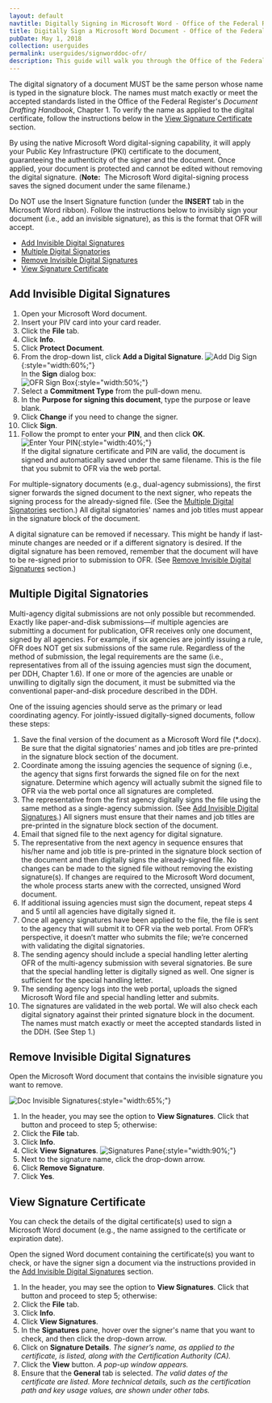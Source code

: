 ```yaml
---
layout: default
navtitle: Digitally Signing in Microsoft Word - Office of the Federal Register
title: Digitally Sign a Microsoft Word Document - Office of the Federal Register
pubDate: May 1, 2018
collection: userguides
permalink: userguides/signworddoc-ofr/
description: This guide will walk you through the Office of the Federal Register's procedures for digitally signing a Microsoft Word document with invisible digital signatures using your PIV credential or similar digital certificate.
---
```


The digital signatory of a document MUST be the same person whose name is typed in the signature block.  The names must match exactly or meet the accepted standards listed in the Office of the Federal Register's _Document Drafting Handbook_, Chapter 1.  To verify the name as applied to the digital certificate, follow the instructions below in the [View Signature Certificate](#view-signature-certificate) section.

By using the native Microsoft Word digital-signing capability, it will apply your Public Key Infrastructure (PKI) certificate to the document, guaranteeing the authenticity of the signer and the document.  Once applied, your document is protected and cannot be edited without removing the digital signature.  (**Note:**&nbsp;&nbsp;The Microsoft Word digital-signing process saves the signed document under the same filename.)

Do NOT use the Insert Signature function (under the **INSERT** tab in the Microsoft Word ribbon).  Follow the instructions below to invisibly sign your document (i.e., add an invisible signature), as this is the format that OFR will accept.

- [Add Invisible Digital Signatures](#add-invisible-digital-signatures)
- [Multiple Digital Signatories](#multiple-digital-signatories)
- [Remove Invisible Digital Signatures](#remove-invisible-digital-signatures)
- [View Signature Certificate](#view-signature-certificate)

## Add Invisible Digital Signatures

1. Open your Microsoft Word document.
2. Insert your PIV card into your card reader. 
3. Click the **File** tab.
4. Click **Info**. 
5. Click **Protect Document**.
6. From the drop-down list, click **Add a Digital Signature**.
    ![Add Dig Sign]({{site.baseurl}}/img/ofr_word_add_digital_signature_1.PNG){:style="width:60%;"}<br>
    In the **Sign** dialog box:<br>
    ![OFR Sign Box]({{site.baseurl}}/img/ofr_sign_box_with_no_name_2.PNG){:style="width:50%;"}
7. Select a **Commitment Type** from the pull-down menu.
8. In the **Purpose for signing this document**, type the purpose or leave blank.
9. Click **Change** if you need to change the signer.
10. Click **Sign**.
11. Follow the prompt to enter your **PIN**, and then click **OK**.<br>
    ![Enter Your PIN]({{site.baseurl}}/img/ofr_enter_your_pin_3.png){:style="width:40%;"}<br>
If the digital signature certificate and PIN are valid, the document is signed and automatically saved under the same filename.  This is the file that you submit to OFR via the web portal.

For multiple-signatory documents (e.g., dual-agency submissions), the first signer forwards the signed document to the next signer, who repeats the signing process for the already-signed file.  (See the [Multiple Digital Signatories](#multiple-digital-signatories) section.)  All digital signatories' names and job titles must appear in the signature block of the document. 

A digital signature can be removed if necessary.  This might be handy if last-minute changes are needed or if a different signatory is desired. If the digital signature has been removed, remember that the document will have to be re-signed prior to submission to OFR.  (See [Remove Invisible Digital Signatures](#remove-invisible-digital-signatures) section.)

## Multiple Digital Signatories

Multi-agency digital submissions are not only possible but recommended.  Exactly like paper-and-disk submissions&mdash;if multiple agencies are submitting a document for publication, OFR receives only one document, signed by all agencies.  For example, if six agencies are jointly issuing a rule, OFR does NOT get six submissions of the same rule.  Regardless of the method of submission, the legal requirements are the same (i.e., representatives from all of the issuing agencies must sign the document, per DDH, Chapter 1.6).  If one or more of the agencies are unable or unwilling to digitally sign the document, it must be submitted via the conventional paper-and-disk procedure described in the DDH.

One of the issuing agencies should serve as the primary or lead coordinating agency. For jointly-issued digitally-signed documents, follow these steps:

1. Save the final version of the document as a Microsoft Word file (*.docx).  Be sure that the digital signatories’ names and job titles are pre-printed in the signature block section of the document.
2. Coordinate among the issuing agencies the sequence of signing (i.e., the agency that signs first forwards the signed file on for the next signature.  Determine which agency will actually submit the signed file to OFR via the web portal once all signatures are completed.
3. The representative from the first agency digitally signs the file using the same method as a single-agency submission. (See [Add Invisible Digital Signatures](#add-invisible-digital-signatures).)  All signers must ensure that their names and job titles are pre-printed in the signature block section of the document.
4. Email that signed file to the next agency for digital signature. 
5. The representative from the next agency in sequence ensures that his/her name and job title is pre-printed in the signature block section of the document and then digitally signs the already-signed file.  No changes can be made to the signed file without removing the existing signature(s).  If changes are required to the Microsoft Word document, the whole process starts anew with the corrected, unsigned Word document.
6. If additional issuing agencies must sign the document, repeat steps 4 and 5 until all agencies have digitally signed it. 
7. Once all agency signatures have been applied to the file, the file is sent to the agency that will submit it to OFR via the web portal.  From OFR’s perspective, it doesn’t matter who submits the file; we’re concerned with validating the digital signatories.
8. The sending agency should include a special handling letter alerting OFR of the multi-agency submission with several signatories.  Be sure that the special handling letter is digitally signed as well.  One signer is sufficient for the special handling letter.
9. The sending agency logs into the web portal, uploads the signed Microsoft Word file and special handling letter and submits.
10. The signatures are validated in the web portal.  We will also check each digital signatory against their printed signature block in the document.  The names must match exactly or meet the accepted standards listed in the DDH. (See Step 1.)

## Remove Invisible Digital Signatures

Open the Microsoft Word document that contains the invisible signature you want to remove.

![Doc Invisible Signatures]({{site.baseurl}}/img/ofr_remove_invisible_sign_4.png){:style="width:65%;"}

1. In the header, you may see the option to **View Signatures**.  Click that button and proceed to step 5; otherwise:
2. Click the **File** tab.
3. Click **Info**.
4. Click **View Signatures**.
    ![Signatures Pane]({{site.baseurl}}/img/ofr_signatures_pane_5.png){:style="width:90%;"}&nbsp;
6. Next to the signature name, click the drop-down arrow.
7. Click **Remove Signature**.
8. Click **Yes**.

## View Signature Certificate

You can check the details of the digital certificate(s) used to sign a Microsoft Word document (e.g., the name assigned to the certificate or expiration date).

Open the signed Word document containing the certificate(s) you want to check, or have the signer sign a document via the instructions provided in the [Add Invisible Digital Signatures](#add-invisible-digital-signatures) section.

1. In the header, you may see the option to **View Signatures**.  Click that button and proceed to step 5; otherwise:
2. Click the **File** tab.
3. Click **Info**.
4. Click **View Signatures**.
5. In the **Signatures** pane, hover over the signer's name that you want to check, and then click the drop-down arrow.
6. Click on **Signature Details**. _The signer’s name, as applied to the certificate, is listed, along with the Certification Authority (CA)._  
7. Click the **View** button.  _A pop-up window appears._
8. Ensure that the **General** tab is selected. _The valid dates of the certificate are listed. More technical details, such as the certification path and key usage values, are shown under other tabs._



